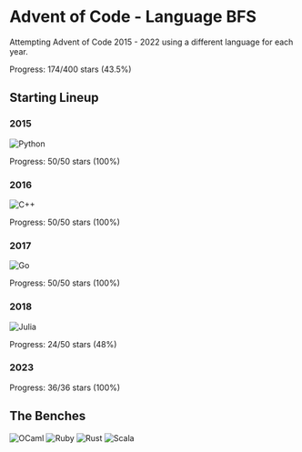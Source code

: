 # Advent of Code - Language BFS

Attempting Advent of Code 2015 - 2022 using a different language for each year.

Progress: 174/400 stars (43.5%)

## Starting Lineup

### 2015

![Python](https://img.shields.io/badge/python-3670A0?style=for-the-badge&logo=python&logoColor=ffdd54)

Progress: 50/50 stars (100%)

### 2016

![C++](https://img.shields.io/badge/c++-%2300599C.svg?style=for-the-badge&logo=c%2B%2B&logoColor=white)

Progress: 50/50 stars (100%)

### 2017

![Go](https://img.shields.io/badge/go-%2300ADD8.svg?style=for-the-badge&logo=go&logoColor=white)

Progress: 50/50 stars (100%)

### 2018

![Julia](https://img.shields.io/badge/-Julia-9558B2?style=for-the-badge&logo=julia&logoColor=white)

Progress: 24/50 stars (48%)

### 2023
Progress: 36/36 stars (100%)

## The Benches

![OCaml](https://img.shields.io/badge/OCaml-%23E98407.svg?style=for-the-badge&logo=ocaml&logoColor=white)
![Ruby](https://img.shields.io/badge/ruby-%23CC342D.svg?style=for-the-badge&logo=ruby&logoColor=white)
![Rust](https://img.shields.io/badge/rust-%23000000.svg?style=for-the-badge&logo=rust&logoColor=white)
![Scala](https://img.shields.io/badge/scala-%23DC322F.svg?style=for-the-badge&logo=scala&logoColor=white)
